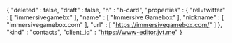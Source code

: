 {
  "deleted" : false,
  "draft" : false,
  "h" : "h-card",
  "properties" : {
    "rel=twitter" : [ "immersivegamebx" ],
    "name" : [ "Immersive Gamebox" ],
    "nickname" : [ "immersivegamebox.com" ],
    "url" : [ "https://immersivegamebox.com/" ]
  },
  "kind" : "contacts",
  "client_id" : "https://www-editor.jvt.me"
}
